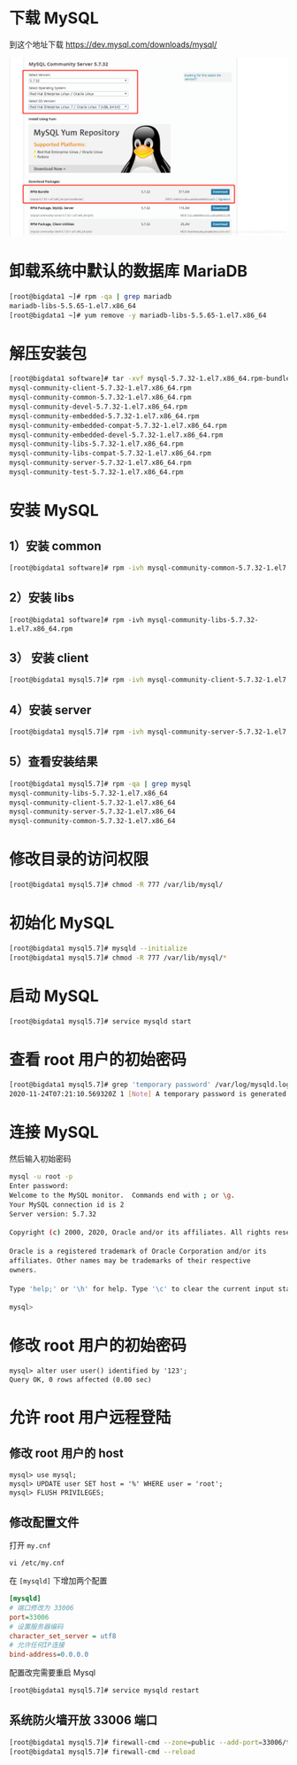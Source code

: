 # 下载 MySQL

到这个地址下载 https://dev.mysql.com/downloads/mysql/

![](./img/1.png)

# 卸载系统中默认的数据库 MariaDB

```sh
[root@bigdata1 ~]# rpm -qa | grep mariadb
mariadb-libs-5.5.65-1.el7.x86_64
[root@bigdata1 ~]# yum remove -y mariadb-libs-5.5.65-1.el7.x86_64
```

# 解压安装包

```sh
[root@bigdata1 software]# tar -xvf mysql-5.7.32-1.el7.x86_64.rpm-bundle.tar
mysql-community-client-5.7.32-1.el7.x86_64.rpm
mysql-community-common-5.7.32-1.el7.x86_64.rpm
mysql-community-devel-5.7.32-1.el7.x86_64.rpm
mysql-community-embedded-5.7.32-1.el7.x86_64.rpm
mysql-community-embedded-compat-5.7.32-1.el7.x86_64.rpm
mysql-community-embedded-devel-5.7.32-1.el7.x86_64.rpm
mysql-community-libs-5.7.32-1.el7.x86_64.rpm
mysql-community-libs-compat-5.7.32-1.el7.x86_64.rpm
mysql-community-server-5.7.32-1.el7.x86_64.rpm
mysql-community-test-5.7.32-1.el7.x86_64.rpm
```


# 安装 MySQL

## 1）安装 common

```sh
[root@bigdata1 software]# rpm -ivh mysql-community-common-5.7.32-1.el7.x86_64.rpm
```

## 2）安装 libs

```#sh
[root@bigdata1 software]# rpm -ivh mysql-community-libs-5.7.32-1.el7.x86_64.rpm
```

## 3） 安装 client

```sh
[root@bigdata1 mysql5.7]# rpm -ivh mysql-community-client-5.7.32-1.el7.x86_64.rpm
```

## 4）安装 server

```sh
[root@bigdata1 mysql5.7]# rpm -ivh mysql-community-server-5.7.32-1.el7.x86_64.rpm
```

## 5）查看安装结果

```sh
[root@bigdata1 mysql5.7]# rpm -qa | grep mysql
mysql-community-libs-5.7.32-1.el7.x86_64
mysql-community-client-5.7.32-1.el7.x86_64
mysql-community-server-5.7.32-1.el7.x86_64
mysql-community-common-5.7.32-1.el7.x86_64
```

# 修改目录的访问权限

```sh
[root@bigdata1 mysql5.7]# chmod -R 777 /var/lib/mysql/
```

# 初始化 MySQL

```sh
[root@bigdata1 mysql5.7]# mysqld --initialize
[root@bigdata1 mysql5.7]# chmod -R 777 /var/lib/mysql/*
```

# 启动 MySQL

```sh
[root@bigdata1 mysql5.7]# service mysqld start
```

# 查看 root 用户的初始密码

```sh
[root@bigdata1 mysql5.7]# grep 'temporary password' /var/log/mysqld.log
2020-11-24T07:21:10.569320Z 1 [Note] A temporary password is generated for root@localhost: Z.wuYQ9h1:))
```

# 连接 MySQL

然后输入初始密码

```sh
mysql -u root -p
Enter password:
Welcome to the MySQL monitor.  Commands end with ; or \g.
Your MySQL connection id is 2
Server version: 5.7.32

Copyright (c) 2000, 2020, Oracle and/or its affiliates. All rights reserved.

Oracle is a registered trademark of Oracle Corporation and/or its
affiliates. Other names may be trademarks of their respective
owners.

Type 'help;' or '\h' for help. Type '\c' to clear the current input statement.

mysql>
```

# 修改 root 用户的初始密码

```mysql
mysql> alter user user() identified by '123';
Query OK, 0 rows affected (0.00 sec)
```

# 允许 root 用户远程登陆

## 修改 root 用户的 host

```mysql
mysql> use mysql;
mysql> UPDATE user SET host = '%' WHERE user = 'root';
mysql> FLUSH PRIVILEGES;
```

## 修改配置文件

打开 `my.cnf`

```
vi /etc/my.cnf
```

在 `[mysqld]` 下增加两个配置

```ini
[mysqld]
# 端口修改为 33006
port=33006
# 设置服务器编码
character_set_server = utf8
# 允许任何IP连接
bind-address=0.0.0.0
```

配置改完需要重启 Mysql

```sh
[root@bigdata1 mysql5.7]# service mysqld restart
```

## 系统防火墙开放 33006 端口

```sh
[root@bigdata1 mysql5.7]# firewall-cmd --zone=public --add-port=33006/tcp --permanent
[root@bigdata1 mysql5.7]# firewall-cmd --reload
```